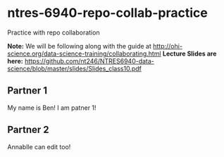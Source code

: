 # ntres-6940-repo-collab-practice
Practice with repo collaboration

**Note:** We will be following along with the guide at http://ohi-science.org/data-science-training/collaborating.html
**Lecture Slides are here:** https://github.com/nt246/NTRES6940-data-science/blob/master/slides/Slides_class10.pdf

## Partner 1

My name is Ben! I am patner 1!

## Partner 2

Annablle can edit too!